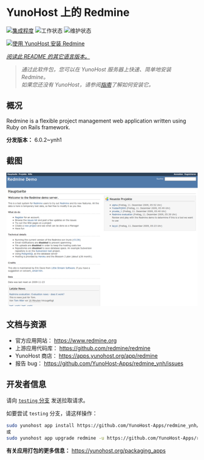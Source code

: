 <!--
注意：此 README 由 <https://github.com/YunoHost/apps/tree/master/tools/readme_generator> 自动生成
请勿手动编辑。
-->

# YunoHost 上的 Redmine

[![集成程度](https://apps.yunohost.org/badge/integration/redmine)](https://ci-apps.yunohost.org/ci/apps/redmine/)
![工作状态](https://apps.yunohost.org/badge/state/redmine)
![维护状态](https://apps.yunohost.org/badge/maintained/redmine)

[![使用 YunoHost 安装 Redmine](https://install-app.yunohost.org/install-with-yunohost.svg)](https://install-app.yunohost.org/?app=redmine)

*[阅读此 README 的其它语言版本。](./ALL_README.md)*

> *通过此软件包，您可以在 YunoHost 服务器上快速、简单地安装 Redmine。*  
> *如果您还没有 YunoHost，请参阅[指南](https://yunohost.org/install)了解如何安装它。*

## 概况

Redmine is a flexible project management web application written using Ruby on Rails framework.


**分发版本：** 6.0.2~ynh1

## 截图

![Redmine 的截图](./doc/screenshots/Redmine-demo.png)

## 文档与资源

- 官方应用网站： <https://www.redmine.org>
- 上游应用代码库： <https://github.com/redmine/redmine>
- YunoHost 商店： <https://apps.yunohost.org/app/redmine>
- 报告 bug： <https://github.com/YunoHost-Apps/redmine_ynh/issues>

## 开发者信息

请向 [`testing` 分支](https://github.com/YunoHost-Apps/redmine_ynh/tree/testing) 发送拉取请求。

如要尝试 `testing` 分支，请这样操作：

```bash
sudo yunohost app install https://github.com/YunoHost-Apps/redmine_ynh/tree/testing --debug
或
sudo yunohost app upgrade redmine -u https://github.com/YunoHost-Apps/redmine_ynh/tree/testing --debug
```

**有关应用打包的更多信息：** <https://yunohost.org/packaging_apps>
